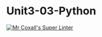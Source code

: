 # Unit3-03-Python
[![Mr Coxall's Super Linter](https://github.com/ICS3U-Programming-Patrice-P/Unit2-01-Python/workflows/Mr%20Coxall's%20Super%20Linter/badge.svg)](https://github.com/ICS3U-Programming-Patrice-P/Unit2-01-Python/actions/)
